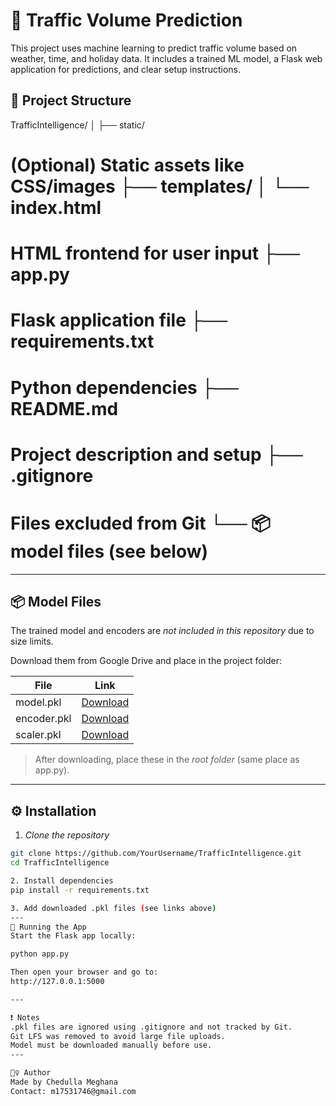 # 🚦 Traffic Volume Prediction

This project uses machine learning to predict traffic volume based on weather, time, and holiday data.
It includes a trained ML model, a Flask web application for predictions, and clear setup instructions.

## 📁 Project Structure
TrafficIntelligence/ │ ├── static/             
# (Optional) Static assets like CSS/images ├── templates/ │   └── index.html          
# HTML frontend for user input ├── app.py                  
# Flask application file ├── requirements.txt       
# Python dependencies ├── README.md                
# Project description and setup ├── .gitignore            
# Files excluded from Git └── 📦 model files (see below)

---

## 📦 Model Files

The trained model and encoders are *not included in this repository* due to size limits.

Download them from Google Drive and place in the project folder:

| File | Link |
|------|------|
| model.pkl | [Download](https://drive.google.com/your_model_link_here) |
| encoder.pkl | [Download](https://drive.google.com/file/d/1U9guMU86cxuViy1ZYQYWpRu3xO3r4VDX/view?usp=drive_link)
| scaler.pkl | [Download](https://drive.google.com/file/d/1fAcvHsQsVIOIvhqnszLy1S7Cu9GJKmuf/view?usp=drive_link)

> After downloading, place these in the *root folder* (same place as app.py).

---

## ⚙️ Installation

1. *Clone the repository*  
```bash
git clone https://github.com/YourUsername/TrafficIntelligence.git
cd TrafficIntelligence

2. Install dependencies
pip install -r requirements.txt

3. Add downloaded .pkl files (see links above)
---
🚀 Running the App
Start the Flask app locally:

python app.py

Then open your browser and go to:
http://127.0.0.1:5000

---

❗ Notes
.pkl files are ignored using .gitignore and not tracked by Git.
Git LFS was removed to avoid large file uploads.
Model must be downloaded manually before use.
---

🙋‍♀️ Author
Made by Chedulla Meghana
Contact: m17531746@gmail.com

